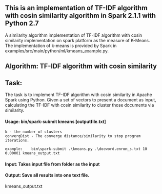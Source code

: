 ## This is an implementation of TF-IDF algorithm with cosin similarity algorithm in Spark 2.1.1 with Python 2.7
A similarity algorithm implementation of TF-IDF algorithm with cosin similarity implementation on spark platform as the measure of K-Means. The implementation of k-means is provided by Spark in examples/src/main/python/ml/kmeans_example.py.

## Algorithm: TF-IDF algorithm with cosin similarity

## Task:
The task is to implement TF-IDF algorithm with cosin similarity in Apache Spark using Python. 
Given a set of vectors to present a document as input, calculating the TF-IDF with cosin similarity to cluster those documents via similarity.

#### Usage: bin/spark-submit kmeans <file> <k> <convergeDist> [outputfile.txt]
	k - the number of clusters
	convergDist - The converge distance/similarity to stop program iterations.
	
	example: 	bin\spark-submit .\kmeans.py .\docword.enron_s.txt 10 0.00001 kmeans_output.txt

#### Input: Takes input file from folder as the input

		
#### Output: Save all results into one text file. 

kmeans_output.txt